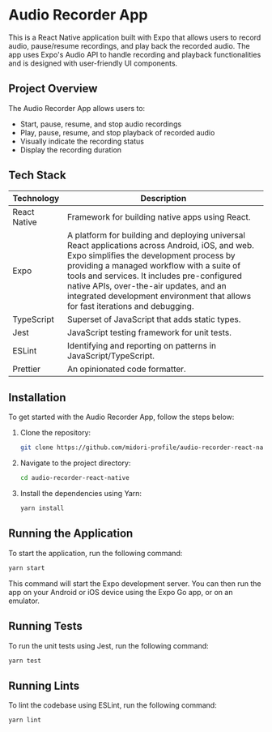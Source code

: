 # Audio Recorder App

This is a React Native application built with Expo that allows users to record audio, pause/resume recordings, and play back the recorded audio. The app uses Expo's Audio API to handle recording and playback functionalities and is designed with user-friendly UI components.

## Project Overview

The Audio Recorder App allows users to:
- Start, pause, resume, and stop audio recordings
- Play, pause, resume, and stop playback of recorded audio
- Visually indicate the recording status
- Display the recording duration

## Tech Stack

| Technology            | Description                                                                 |
|-----------------------|-----------------------------------------------------------------------------|
| React Native          | Framework for building native apps using React.                             |
| Expo                  | A platform for building and deploying universal React applications across Android, iOS, and web. Expo simplifies the development process by providing a managed workflow with a suite of tools and services. It includes pre-configured native APIs, over-the-air updates, and an integrated development environment that allows for fast iterations and debugging.  |
| TypeScript            | Superset of JavaScript that adds static types.                              |
| Jest                  | JavaScript testing framework for unit tests.                                |
| ESLint                | Identifying and reporting on patterns in JavaScript/TypeScript.  |
| Prettier              | An opinionated code formatter.                                              |


## Installation

To get started with the Audio Recorder App, follow the steps below:

1. Clone the repository:
   ```bash
   git clone https://github.com/midori-profile/audio-recorder-react-native.git
   ```

2. Navigate to the project directory:
   ```bash
   cd audio-recorder-react-native
   ```

3. Install the dependencies using Yarn:
   ```bash
   yarn install
   ```

## Running the Application

To start the application, run the following command:

```bash
yarn start
```

This command will start the Expo development server. You can then run the app on your Android or iOS device using the Expo Go app, or on an emulator.


## Running Tests

To run the unit tests using Jest, run the following command:

```bash
yarn test
```

## Running Lints

To lint the codebase using ESLint, run the following command:

```bash
yarn lint
```
